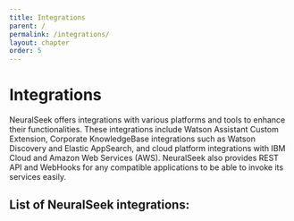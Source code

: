 ```yaml
---
title: Integrations
parent: /
permalink: /integrations/
layout: chapter
order: 5
---
```


# Integrations
NeuralSeek offers integrations with various platforms and tools to enhance their functionalities. These integrations include Watson Assistant Custom Extension, Corporate KnowledgeBase integrations such as Watson Discovery and Elastic AppSearch, and cloud platform integrations with IBM Cloud and Amazon Web Services (AWS). NeuralSeek also provides REST API and WebHooks for any compatible applications to be able to invoke its services easily.

## List of NeuralSeek integrations:
